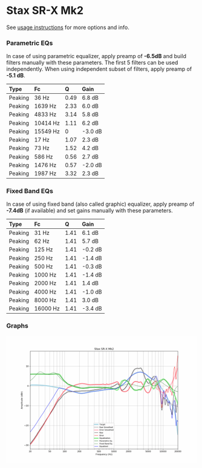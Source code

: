 # Stax SR-X Mk2
See [usage instructions](https://github.com/jaakkopasanen/AutoEq#usage) for more options and info.

### Parametric EQs
In case of using parametric equalizer, apply preamp of **-6.5dB** and build filters manually
with these parameters. The first 5 filters can be used independently.
When using independent subset of filters, apply preamp of **-5.1 dB**.

| Type    | Fc       |    Q | Gain    |
|:--------|:---------|:-----|:--------|
| Peaking | 36 Hz    | 0.49 | 6.8 dB  |
| Peaking | 1639 Hz  | 2.33 | 6.0 dB  |
| Peaking | 4833 Hz  | 3.14 | 5.8 dB  |
| Peaking | 10414 Hz | 1.11 | 6.2 dB  |
| Peaking | 15549 Hz | 0    | -3.0 dB |
| Peaking | 17 Hz    | 1.07 | 2.3 dB  |
| Peaking | 73 Hz    | 1.52 | 4.2 dB  |
| Peaking | 586 Hz   | 0.56 | 2.7 dB  |
| Peaking | 1476 Hz  | 0.57 | -2.0 dB |
| Peaking | 1987 Hz  | 3.32 | 2.3 dB  |

### Fixed Band EQs
In case of using fixed band (also called graphic) equalizer, apply preamp of **-7.4dB**
(if available) and set gains manually with these parameters.

| Type    | Fc       |    Q | Gain    |
|:--------|:---------|:-----|:--------|
| Peaking | 31 Hz    | 1.41 | 6.1 dB  |
| Peaking | 62 Hz    | 1.41 | 5.7 dB  |
| Peaking | 125 Hz   | 1.41 | -0.2 dB |
| Peaking | 250 Hz   | 1.41 | -1.4 dB |
| Peaking | 500 Hz   | 1.41 | -0.3 dB |
| Peaking | 1000 Hz  | 1.41 | -1.4 dB |
| Peaking | 2000 Hz  | 1.41 | 1.4 dB  |
| Peaking | 4000 Hz  | 1.41 | -1.0 dB |
| Peaking | 8000 Hz  | 1.41 | 3.0 dB  |
| Peaking | 16000 Hz | 1.41 | -3.4 dB |

### Graphs
![](./Stax%20SR-X%20Mk2.png)